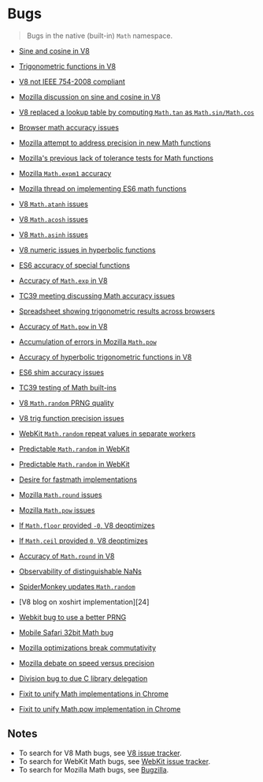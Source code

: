 # Bugs

> Bugs in the native (built-in) `Math` namespace.

* [Sine and cosine in V8][@bug:v8:3006]
* [Trigonometric functions in V8][@bug:chromium:320097]
* [V8 not IEEE 754-2008 compliant][@bug:v8:3089]
* [Mozilla discussion on sine and cosine in V8][@bug:mozilla:967709]
* [V8 replaced a lookup table by computing `Math.tan` as `Math.sin/Math.cos`][@bug:chromium:78263005]
* [Browser math accuracy issues][@bug:kangax:compat-table:392]
* [Mozilla attempt to address precision in new Math functions][@bug:mozilla:933257]
* [Mozilla's previous lack of tolerance tests for Math functions][@bug:mozilla:892671]
* [Mozilla `Math.expm1` accuracy][@bug:mozilla:897634]
* [Mozilla thread on implementing ES6 math functions][@bug:mozilla:717379]
* [V8 `Math.atanh` issues][@bug:v8:3511]
* [V8 `Math.acosh` issues][@bug:v8:3509]
* [V8 `Math.asinh` issues][@bug:v8:3496]
* [V8 numeric issues in hyperbolic functions][@bug:v8:3266]
* [ES6 accuracy of special functions][@bug:esdiscuss:038525]
* [Accuracy of `Math.exp` in V8][@bug:v8:3468]
* [TC39 meeting discussing Math accuracy issues][@bug:esdiscuss:2014-07-31]
* [Spreadsheet showing trigonometric results across browsers][@bug:esdiscuss:038525:spreadsheet]
* [Accuracy of `Math.pow` in V8][@bug:v8:3599]
* [Accumulation of errors in Mozilla `Math.pow`][@bug:mozilla:618251]
* [Accuracy of hyperbolic trigonometric functions in V8][@bug:paulmiller:es6-shim:334]
* [ES6 shim accuracy issues][@bug:paulmillr:es6-shim:314]
* [TC39 testing of Math built-ins][@bug:tc39:test262:269]
* [V8 `Math.random` PRNG quality][@bug:v8:4566]
* [V8 trig function precision issues][@bug:v8:1975]
* [WebKit `Math.random` repeat values in separate workers][@bug:webkit:36673]
* [Predictable `Math.random` in WebKit][@bug:webkit:26972]
* [Predictable `Math.random` in WebKit][@bug:chromium:246054]
* [Desire for fastmath implementations][@bug:mozilla:681357]
* [Mozilla `Math.round` issues][@bug:mozilla:686708]
* [Mozilla `Math.pow` issues][@bug:mozilla:703611]


* [If `Math.floor` provided `-0`, V8 deoptimizes][19]
* [If `Math.ceil` provided `0`, V8 deoptimizes][20]
* [Accuracy of `Math.round` in V8][21]
* [Observability of distinguishable NaNs][22]
* [SpiderMonkey updates `Math.random`][23]
* [V8 blog on xoshirt implementation][24]
* [Webkit bug to use a better PRNG][25]
* [Mobile Safari 32bit Math bug][26]
* [Mozilla optimizations break commutativity][27]
* [Mozilla debate on speed versus precision][28]
* [Division bug to due C library delegation][29]
* [Fixit to unify Math implementations in Chrome][30]
* [Fixit to unify Math.pow implementation in Chrome][31]


## Notes

* To search for V8 Math bugs, see [V8 issue tracker][v8-issue-tracker].
* To search for WebKit Math bugs, see [WebKit issue tracker][webkit-issue-tracker].
* To search for Mozilla Math bugs, see [Bugzilla][mozilla-issue-tracker].


<!-- <links> -->

[@bug:v8:3006]: https://bugs.chromium.org/p/v8/issues/detail?id=3006
[@bug:chromium:320097]: https://bugs.chromium.org/p/chromium/issues/detail?id=320097
[@bug:v8:3089]: https://bugs.chromium.org/p/v8/issues/detail?id=3089
[@bug:mozilla:967709]: https://bugzilla.mozilla.org/show_bug.cgi?id=967709
[@bug:chromium:78263005]: https://github.com/v8/v8/commit/33b5db090258c2a2dc825659c3ad109bd02110c1
[@bug:kangax:compat-table:392]: https://github.com/kangax/compat-table/issues/392
[@bug:mozilla:933257]: https://bugzilla.mozilla.org/show_bug.cgi?id=933257
[@bug:mozilla:892671]: https://bugzilla.mozilla.org/show_bug.cgi?id=892671
[@bug:mozilla:897634]: https://bugzilla.mozilla.org/show_bug.cgi?id=897634
[@bug:mozilla:717379]: https://bugzilla.mozilla.org/show_bug.cgi?id=717379#c5
[@bug:v8:3511]: https://bugs.chromium.org/p/v8/issues/detail?id=3511
[@bug:v8:3509]: https://bugs.chromium.org/p/v8/issues/detail?id=3509
[@bug:v8:3496]: https://bugs.chromium.org/p/v8/issues/detail?id=3496
[@bug:v8:3266]: https://bugs.chromium.org/p/v8/issues/detail?id=3266
[@bug:esdiscuss:038525]: https://esdiscuss.org/topic/es6-accuracy-of-special-functions
[@bug:v8:3468]: https://bugs.chromium.org/p/v8/issues/detail?id=3468
[@bug:esdiscuss:2014-07-31]: https://esdiscuss.org/notes/2014-07-31
[@bug:esdiscuss:038525:spreadsheet]: https://docs.google.com/spreadsheets/d/1t2jrptAvaQetDIYPD8GKc90Dni2dT3FuHgKKFF-eJHw/edit#gid=0
[@bug:v8:3599]: https://bugs.chromium.org/p/v8/issues/detail?id=3599
[@bug:mozilla:618251]: https://bugzilla.mozilla.org/show_bug.cgi?id=618251
[@bug:paulmiller:es6-shim:334]: https://github.com/paulmillr/es6-shim/issues/334
[@bug:paulmillr:es6-shim:314]: https://github.com/paulmillr/es6-shim/issues/314
[@bug:tc39:test262:269]: https://github.com/tc39/test262/pull/269
[@bug:v8:4566]: https://bugs.chromium.org/p/v8/issues/detail?id=4566
[@bug:v8:1975]: https://bugs.chromium.org/p/v8/issues/detail?id=1975
[@bug:webkit:36673]: https://bugs.webkit.org/show_bug.cgi?id=36673
[@bug:webkit:26972]: https://bugs.webkit.org/show_bug.cgi?id=26972
[@bug:chromium:246054]: https://bugs.chromium.org/p/chromium/issues/detail?id=246054
[@bug:mozilla:681357]: https://bugzilla.mozilla.org/show_bug.cgi?id=681357
[@bug:mozilla:686708]: https://bugzilla.mozilla.org/show_bug.cgi?id=686708
[@bug:mozilla:703611]: https://bugzilla.mozilla.org/show_bug.cgi?id=703611

[v8-issue-tracker]: https://bugs.chromium.org/p/v8/issues/list?can=1&q=math&colspec=ID%20Type%20Status%20Priority%20Owner%20Summary%20HW%20OS%20Component%20Stars&num=100&start=100
[webkit-issue-tracker]: https://bugs.webkit.org/buglist.cgi?quicksearch=math
[mozilla-issue-tracker]: https://bugzilla.mozilla.org/buglist.cgi?quicksearch=math

[19]: https://bugs.chromium.org/p/v8/issues/detail?id=2890
[20]: https://bugs.chromium.org/p/v8/issues/detail?id=4059
[21]: https://bugs.chromium.org/p/v8/issues/detail?id=958
[22]: https://esdiscuss.org/topic/observability-of-nan-distinctions-is-this-a-concern
[23]: https://bugzilla.mozilla.org/show_bug.cgi?id=322529#c99
[25]: https://bugs.webkit.org/show_bug.cgi?id=151641
[26]: https://bugs.webkit.org/show_bug.cgi?id=40367
[27]: https://bugzilla.mozilla.org/show_bug.cgi?id=969203#c8
[28]: https://bugzilla.mozilla.org/show_bug.cgi?id=967709
[29]: https://bugzilla.mozilla.org/show_bug.cgi?id=948321
[30]: https://bugs.chromium.org/p/v8/issues/detail?id=5086
[31]: https://bugs.chromium.org/p/v8/issues/detail?id=5157

<!-- </links> -->
